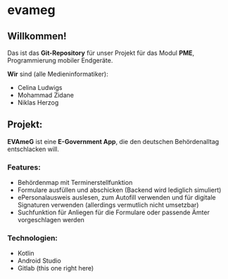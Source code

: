 # evameg

## Willkommen!

Das ist das **Git-Repository** für unser Projekt für das Modul **PME**, Programmierung mobiler Endgeräte.

**Wir** sind (alle Medieninformatiker):
- Celina Ludwigs
- Mohammad Zidane
- Niklas Herzog

## Projekt:
__EVAmeG__ ist eine __E-Government App__, die den deutschen Behördenalltag entschlacken will.

### Features:
- Behördenmap mit Terminerstellfunktion
- Formulare ausfüllen und abschicken (Backend wird lediglich simuliert)
- ePersonalausweis auslesen, zum Autofill verwenden und für digitale Signaturen verwenden (allerdings vermutlich nicht umsetzbar)
- Suchfunktion für Anliegen für die Formulare oder passende Ämter vorgeschlagen werden

### Technologien:
- Kotlin
- Android Studio
- Gitlab (this one right here)

